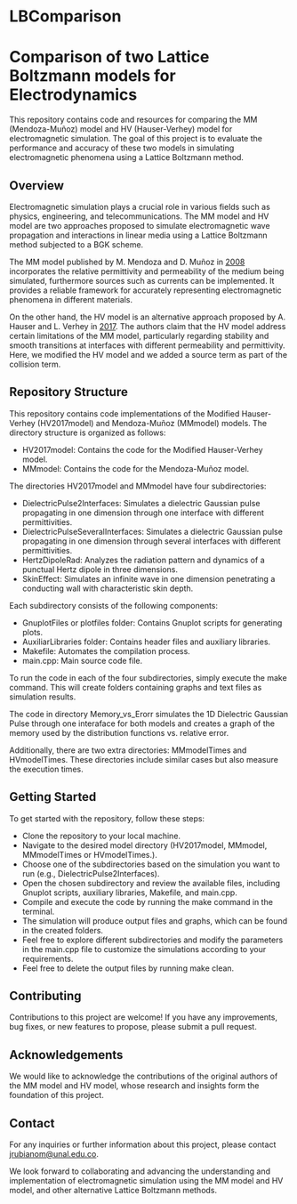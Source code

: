 # LBComparison
# Comparison of two Lattice Boltzmann models for Electrodynamics

This repository contains code and resources for comparing the MM (Mendoza-Muñoz) model and HV (Hauser-Verhey) model for electromagnetic simulation. The goal of this project is to evaluate the performance and accuracy of these two models in simulating electromagnetic phenomena using a Lattice Boltzmann method.

## Overview

Electromagnetic simulation plays a crucial role in various fields such as physics, engineering, and telecommunications. The MM model and HV model are two approaches proposed to simulate electromagnetic wave propagation and interactions in linear media using a Lattice Boltzmann method subjected to a BGK scheme.

The MM model published by M. Mendoza and D. Muñoz in [2008](https://arxiv.org/abs/0806.2678) incorporates the relative permittivity and permeability of the medium being simulated, furthermore sources such as currents can be implemented. It provides a reliable framework for accurately representing electromagnetic phenomena in different materials.

On the other hand, the HV model is an alternative approach proposed by A. Hauser and L. Verhey in [2017](https://journals.aps.org/pre/abstract/10.1103/PhysRevE.96.063306). The authors claim that the HV model address certain limitations of the MM model, particularly regarding stability and smooth transitions at interfaces with different permeability and permittivity. Here, we modified the HV model and we added a source term as part of the collision term.

## Repository Structure

This repository contains code implementations of the Modified Hauser-Verhey (HV2017model) and Mendoza-Muñoz (MMmodel) models. The directory structure is organized as follows:

- HV2017model: Contains the code for the Modified Hauser-Verhey model.
- MMmodel: Contains the code for the Mendoza-Muñoz model.

The directories HV2017model and MMmodel have four subdirectories:

- DielectricPulse2Interfaces: Simulates a dielectric Gaussian pulse propagating in one dimension through one interface with different permittivities.
- DielectricPulseSeveralInterfaces: Simulates a dielectric Gaussian pulse propagating in one dimension through several interfaces with different permittivities.
- HertzDipoleRad: Analyzes the radiation pattern and dynamics of a punctual Hertz dipole in three dimensions.
- SkinEffect: Simulates an infinite wave in one dimension penetrating a conducting wall with characteristic skin depth.

Each subdirectory consists of the following components:
- GnuplotFiles or plotfiles folder: Contains Gnuplot scripts for generating plots.
- AuxiliarLibraries folder: Contains header files and auxiliary libraries.
- Makefile: Automates the compilation process.
- main.cpp: Main source code file.

To run the code in each of the four subdirectories, simply execute the make command. This will create folders containing graphs and text files as simulation results.

The code in directory Memory_vs_Erorr simulates the 1D Dielectric Gaussian Pulse through one interaface for both models and creates a graph of the memory used by the distribution functions vs. relative error.

Additionally, there are two extra directories: MMmodelTimes and HVmodelTimes. These directories include similar cases but also measure the execution times.

## Getting Started

To get started with the repository, follow these steps:

- Clone the repository to your local machine.
- Navigate to the desired model directory (HV2017model, MMmodel, MMmodelTimes or HVmodelTimes.).
- Choose one of the subdirectories based on the simulation you want to run (e.g., DielectricPulse2Interfaces).
- Open the chosen subdirectory and review the available files, including Gnuplot scripts, auxiliary libraries, Makefile, and main.cpp.
- Compile and execute the code by running the make command in the terminal.
- The simulation will produce output files and graphs, which can be found in the created folders.
- Feel free to explore different subdirectories and modify the parameters in the main.cpp file to customize the simulations according to your requirements.
- Feel free to delete the output files by running make clean.

## Contributing

Contributions to this project are welcome! If you have any improvements, bug fixes, or new features to propose, please submit a pull request.

## Acknowledgements

We would like to acknowledge the contributions of the original authors of the MM model and HV model, whose research and insights form the foundation of this project.

## Contact

For any inquiries or further information about this project, please contact [jrubianom@unal.edu.co](mailto:jrubianom@unal.edu.co).

We look forward to collaborating and advancing the understanding and implementation of electromagnetic simulation using the MM model and HV model, and other alternative Lattice Boltzmann methods.
